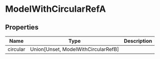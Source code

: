 # ModelWithCircularRefA


## Properties
Name | Type | Description
------------ | ------------- | -------------
circular | Union[Unset, ModelWithCircularRefB] | 

